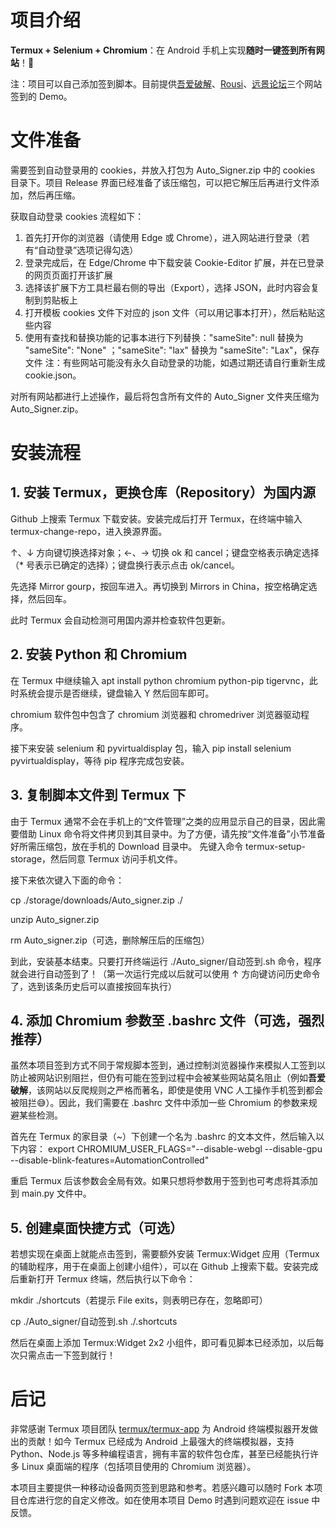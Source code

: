 # 项目介绍
**Termux + Selenium + Chromium**：在 Android 手机上实现**随时一键签到所有网站**！📱

注：项目可以自己添加签到脚本。目前提供[吾爱破解](https://www.52pojie.cn/)、[Rousi](https://rousi.zip/index.php)、[远景论坛](https://bbs.pcbeta.com/)三个网站签到的 Demo。

# 文件准备
需要签到自动登录用的 cookies，并放入打包为 Auto_Signer.zip 中的 cookies 目录下。项目 Release 界面已经准备了该压缩包，可以把它解压后再进行文件添加，然后再压缩。

获取自动登录 cookies 流程如下：
1. 首先打开你的浏览器（请使用 Edge 或 Chrome），进入网站进行登录（若有“自动登录”选项记得勾选）
2. 登录完成后，在 Edge/Chrome 中下载安装 Cookie-Editor 扩展，并在已登录的网页页面打开该扩展
3. 选择该扩展下方工具栏最右侧的导出（Export），选择 JSON，此时内容会复制到剪贴板上
4. 打开模板 cookies 文件下对应的 json 文件（可以用记事本打开），然后粘贴这些内容
5. 使用有查找和替换功能的记事本进行下列替换："sameSite": null 替换为 "sameSite": "None" ；"sameSite": "lax" 替换为 "sameSite": "Lax"，保存文件
注：有些网站可能没有永久自动登录的功能，如遇过期还请自行重新生成 cookie.json。

对所有网站都进行上述操作，最后将包含所有文件的 Auto_Signer 文件夹压缩为 Auto_Signer.zip。

# 安装流程
## 1. 安装 Termux，更换仓库（Repository）为国内源
Github 上搜索 Termux 下载安装。安装完成后打开 Termux，在终端中输入 termux-change-repo，进入换源界面。

↑、↓ 方向键切换选择对象；←、→ 切换 ok 和 cancel；键盘空格表示确定选择（* 号表示已确定的选择）；键盘换行表示点击 ok/cancel。

先选择 Mirror gourp，按回车进入。再切换到 Mirrors in China，按空格确定选择，然后回车。

此时 Termux 会自动检测可用国内源并检查软件包更新。

## 2. 安装 Python 和 Chromium
在 Termux 中继续输入 apt install python chromium python-pip tigervnc，此时系统会提示是否继续，键盘输入 Y 然后回车即可。

chromium 软件包中包含了 chromium 浏览器和 chromedriver 浏览器驱动程序。

接下来安装 selenium 和 pyvirtualdisplay 包，输入 pip install selenium pyvirtualdisplay，等待 pip 程序完成包安装。 

## 3. 复制脚本文件到 Termux 下
由于 Termux 通常不会在手机上的“文件管理”之类的应用显示自己的目录，因此需要借助 Linux 命令将文件拷贝到其目录中。为了方便，请先按“文件准备”小节准备好所需压缩包，放在手机的 Download 目录中。
先键入命令 termux-setup-storage，然后同意 Termux 访问手机文件。

接下来依次键入下面的命令：

cp ./storage/downloads/Auto_signer.zip ./

unzip Auto_signer.zip

rm Auto_signer.zip（可选，删除解压后的压缩包）

到此，安装基本结束。只要打开终端运行 ./Auto_signer/自动签到.sh 命令，程序就会进行自动签到了！（第一次运行完成以后就可以使用 ↑ 方向键访问历史命令了，选到该条历史后可以直接按回车执行）

## 4. 添加 Chromium 参数至 .bashrc 文件（可选，强烈推荐）
虽然本项目签到方式不同于常规脚本签到，通过控制浏览器操作来模拟人工签到以防止被网站识别阻拦，但仍有可能在签到过程中会被某些网站莫名阻止（例如**吾爱破解**，该网站以反爬规则之严格而著名，即使是使用 VNC 人工操作手机签到都会被阻拦😅）。因此，我们需要在 .bashrc 文件中添加一些 Chromium 的参数来规避某些检测。

首先在 Termux 的家目录（~）下创建一个名为 .bashrc 的文本文件，然后输入以下内容：
export CHROMIUM_USER_FLAGS="--disable-webgl --disable-gpu --disable-blink-features=AutomationControlled"

重启 Termux 后该参数会全局有效。如果只想将参数用于签到也可考虑将其添加到 main.py 文件中。

## 5. 创建桌面快捷方式（可选）
若想实现在桌面上就能点击签到，需要额外安装 Termux:Widget 应用（Termux 的辅助程序，用于在桌面上创建小组件），可以在 Github 上搜索下载。安装完成后重新打开 Termux 终端，然后执行以下命令：

mkdir ./shortcuts（若提示 File exits，则表明已存在，忽略即可）

cp ./Auto_signer/自动签到.sh ./.shortcuts

然后在桌面上添加 Termux:Widget 2x2 小组件，即可看见脚本已经添加，以后每次只需点击一下签到就行！

# 后记
非常感谢 Termux 项目团队 [termux/termux-app](https://github.com/termux/termux-app) 为 Android 终端模拟器开发做出的贡献！如今 Termux 已经成为 Android 上最强大的终端模拟器，支持 Python、Node.js 等多种编程语言，拥有丰富的软件包仓库，甚至已经能执行许多 Linux 桌面端的程序（包括项目使用的 Chromium 浏览器）。

本项目主要提供一种移动设备网页签到思路和参考。若感兴趣可以随时 Fork 本项目仓库进行您的自定义修改。如在使用本项目 Demo 时遇到问题欢迎在 issue 中反馈。
